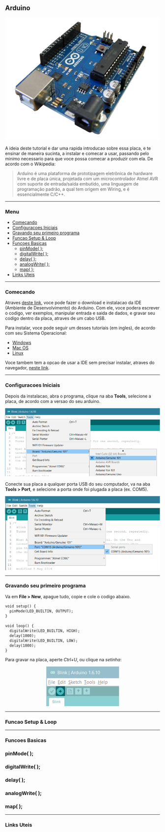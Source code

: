 ## Arduino

<p align="center">
  <img src="https://raw.githubusercontent.com/iomakers/Tutoriais/master/img/Arduino-uno-perspective-transparent.png"/>
</p>

A ideia deste tutorial e dar uma rapida introducao sobre essa placa, e te ensinar de maneira sucinta, a instalar e comecar a usar, passando pelo minimo necessario para que voce possa comecar a produzir com ela. De acordo com o Wikipedia:

> Arduíno é uma plataforma de prototipagem eletrônica de hardware livre e de placa única, projetada com um microcontrolador Atmel AVR com suporte de entrada/saída embutido, uma linguagem de programação padrão, a qual tem origem em Wiring, e é essencialmente C/C++.

---

### Menu
- [Comecando](#comecando)
- [Configuracoes Iniciais]()
- [Gravando seu primeiro programa]()
- [Funcao Setup & Loop]()
- [Funcoes Basicas]()
  - [pinMode( );]()
  - [digitalWrite( );]()
  - [delay( );]()
  - [analogWrite( );]()
  - [map( );]()
- [Links Uteis]()
  
---

### Comecando

Atraves [deste link](https://www.arduino.cc/en/Main/Software), voce pode fazer o download e instalacao da IDE (Ambiente de Desenvolvimento) do Arduino. Com ele, voce podera escrever o codigo, ver exemplos, manipular entrada e saida de dados, e gravar seu codigo dentro da placa, atraves de um cabo USB.

Para instalar, voce pode seguir um desses tutoriais (em ingles), de acordo com seu Sistema Operacional:
- [Windows](https://www.arduino.cc/en/Guide/Windows)
- [Mac OS](https://www.arduino.cc/en/Guide/MacOSX)
- [Linux](https://www.arduino.cc/en/Guide/Linux)

Voce tambem tem a opcao de usar a IDE sem precisar instalar, atraves do navegador, [neste link](https://www.arduino.cc/en/Main/Software).

---

### Configuracoes Iniciais

Depois da instalacao, abra o programa, clique na aba **Tools**, selecione a placa, de acordo com a versao do seu arduino.

<p align="center">
  <img src="https://raw.githubusercontent.com/iomakers/Tutoriais/master/img/101_Board_select.png"/>
</p>

Conecte sua placa a qualquer porta USB do seu computador, va na aba **Tools > Port**, e selecione a porta onde foi plugada a placa (ex. COM5).

<p align="center">
  <img src="https://raw.githubusercontent.com/iomakers/Tutoriais/master/img/101_Com_port.png"/>
</p>

---

### Gravando seu primeiro programa

Va em **File > New**, apague tudo, copie e cole o codigo abaixo.

```
void setup() {
  pinMode(LED_BUILTIN, OUTPUT);
}

void loop() {
  digitalWrite(LED_BUILTIN, HIGH);
  delay(1000);
  digitalWrite(LED_BUILTIN, LOW);
  delay(1000);
}
```

Para gravar na placa, aperte *Ctrl+U*, ou clique na *setinha*:
<p align="center">
  <img src="https://raw.githubusercontent.com/iomakers/Tutoriais/master/img/101_Upload.png"/>
</p>

---

### Funcao Setup & Loop

---

### Funcoes Basicas
### pinMode( );
### digitalWrite( );
### delay( );
### analogWrite( );
### map( );

---

### Links Uteis

